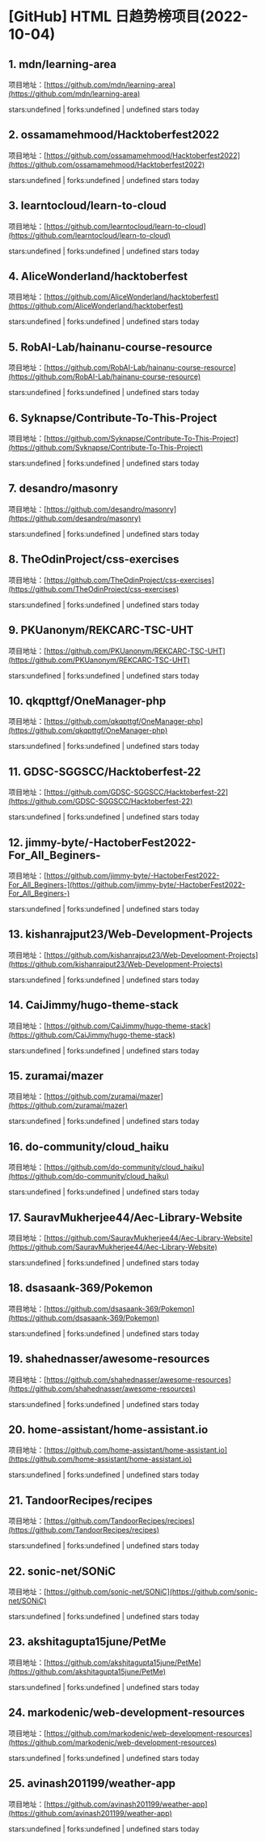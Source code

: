 # [GitHub] HTML 日趋势榜项目(2022-10-04)

## 1. mdn/learning-area 

项目地址：[https://github.com/mdn/learning-area](https://github.com/mdn/learning-area)

stars:undefined | forks:undefined | undefined stars today 



## 2. ossamamehmood/Hacktoberfest2022 

项目地址：[https://github.com/ossamamehmood/Hacktoberfest2022](https://github.com/ossamamehmood/Hacktoberfest2022)

stars:undefined | forks:undefined | undefined stars today 



## 3. learntocloud/learn-to-cloud 

项目地址：[https://github.com/learntocloud/learn-to-cloud](https://github.com/learntocloud/learn-to-cloud)

stars:undefined | forks:undefined | undefined stars today 



## 4. AliceWonderland/hacktoberfest 

项目地址：[https://github.com/AliceWonderland/hacktoberfest](https://github.com/AliceWonderland/hacktoberfest)

stars:undefined | forks:undefined | undefined stars today 



## 5. RobAI-Lab/hainanu-course-resource 

项目地址：[https://github.com/RobAI-Lab/hainanu-course-resource](https://github.com/RobAI-Lab/hainanu-course-resource)

stars:undefined | forks:undefined | undefined stars today 



## 6. Syknapse/Contribute-To-This-Project 

项目地址：[https://github.com/Syknapse/Contribute-To-This-Project](https://github.com/Syknapse/Contribute-To-This-Project)

stars:undefined | forks:undefined | undefined stars today 



## 7. desandro/masonry 

项目地址：[https://github.com/desandro/masonry](https://github.com/desandro/masonry)

stars:undefined | forks:undefined | undefined stars today 



## 8. TheOdinProject/css-exercises 

项目地址：[https://github.com/TheOdinProject/css-exercises](https://github.com/TheOdinProject/css-exercises)

stars:undefined | forks:undefined | undefined stars today 



## 9. PKUanonym/REKCARC-TSC-UHT 

项目地址：[https://github.com/PKUanonym/REKCARC-TSC-UHT](https://github.com/PKUanonym/REKCARC-TSC-UHT)

stars:undefined | forks:undefined | undefined stars today 



## 10. qkqpttgf/OneManager-php 

项目地址：[https://github.com/qkqpttgf/OneManager-php](https://github.com/qkqpttgf/OneManager-php)

stars:undefined | forks:undefined | undefined stars today 



## 11. GDSC-SGGSCC/Hacktoberfest-22 

项目地址：[https://github.com/GDSC-SGGSCC/Hacktoberfest-22](https://github.com/GDSC-SGGSCC/Hacktoberfest-22)

stars:undefined | forks:undefined | undefined stars today 



## 12. jimmy-byte/-HactoberFest2022-For_All_Beginers- 

项目地址：[https://github.com/jimmy-byte/-HactoberFest2022-For_All_Beginers-](https://github.com/jimmy-byte/-HactoberFest2022-For_All_Beginers-)

stars:undefined | forks:undefined | undefined stars today 



## 13. kishanrajput23/Web-Development-Projects 

项目地址：[https://github.com/kishanrajput23/Web-Development-Projects](https://github.com/kishanrajput23/Web-Development-Projects)

stars:undefined | forks:undefined | undefined stars today 



## 14. CaiJimmy/hugo-theme-stack 

项目地址：[https://github.com/CaiJimmy/hugo-theme-stack](https://github.com/CaiJimmy/hugo-theme-stack)

stars:undefined | forks:undefined | undefined stars today 



## 15. zuramai/mazer 

项目地址：[https://github.com/zuramai/mazer](https://github.com/zuramai/mazer)

stars:undefined | forks:undefined | undefined stars today 



## 16. do-community/cloud_haiku 

项目地址：[https://github.com/do-community/cloud_haiku](https://github.com/do-community/cloud_haiku)

stars:undefined | forks:undefined | undefined stars today 



## 17. SauravMukherjee44/Aec-Library-Website 

项目地址：[https://github.com/SauravMukherjee44/Aec-Library-Website](https://github.com/SauravMukherjee44/Aec-Library-Website)

stars:undefined | forks:undefined | undefined stars today 



## 18. dsasaank-369/Pokemon 

项目地址：[https://github.com/dsasaank-369/Pokemon](https://github.com/dsasaank-369/Pokemon)

stars:undefined | forks:undefined | undefined stars today 



## 19. shahednasser/awesome-resources 

项目地址：[https://github.com/shahednasser/awesome-resources](https://github.com/shahednasser/awesome-resources)

stars:undefined | forks:undefined | undefined stars today 



## 20. home-assistant/home-assistant.io 

项目地址：[https://github.com/home-assistant/home-assistant.io](https://github.com/home-assistant/home-assistant.io)

stars:undefined | forks:undefined | undefined stars today 



## 21. TandoorRecipes/recipes 

项目地址：[https://github.com/TandoorRecipes/recipes](https://github.com/TandoorRecipes/recipes)

stars:undefined | forks:undefined | undefined stars today 



## 22. sonic-net/SONiC 

项目地址：[https://github.com/sonic-net/SONiC](https://github.com/sonic-net/SONiC)

stars:undefined | forks:undefined | undefined stars today 



## 23. akshitagupta15june/PetMe 

项目地址：[https://github.com/akshitagupta15june/PetMe](https://github.com/akshitagupta15june/PetMe)

stars:undefined | forks:undefined | undefined stars today 



## 24. markodenic/web-development-resources 

项目地址：[https://github.com/markodenic/web-development-resources](https://github.com/markodenic/web-development-resources)

stars:undefined | forks:undefined | undefined stars today 



## 25. avinash201199/weather-app 

项目地址：[https://github.com/avinash201199/weather-app](https://github.com/avinash201199/weather-app)

stars:undefined | forks:undefined | undefined stars today 



